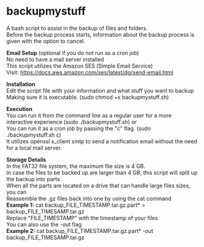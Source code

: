 # backupmystuff
A bash script to assist in the backup of files and folders.<br />
Before the backup process starts, information about the backup process is given with the option to cancel.

 **Email Setup** (optional if you do not run as a cron job)<br />
 No need to have a mail server installed <br />
 This script utilizes the Amazon SES (Simple Email Service) <br />
 Visit: https://docs.aws.amazon.com/ses/latest/dg/send-email.html <br />
 
 **Installation** <br />
 Edit the script file with your information and what stuff you want to backup <br />
 Making sure it is executable. (sudo chmod +x backupmystuff.sh) <br />

 **Execution** <br />
 You can run it from the command line as a regular user for a more interactive experience (sudo ./backupmystuff.sh) or <br />
 You can run it as a cron job by passing the "c" flag. (sudo ./backupmystuff.sh c) <br />
 It utilizes openssl s_client smtp to send a notification email without the need for a local mail server. <br />


 **Storage Details** <br />
 In the FAT32 file system, the maximum file size is 4 GB. <br />
 In case the files to be backed up are larger than 4 GB, this script will split up the backup into parts <br />
 When all the parts are located on a drive that can handle large files sizes, you can <br />
 Reassemble the .gz files back into one by using the cat command <br />
 **Example 1:** cat backup_FILE_TIMESTAMP.tar.gz.part* > backup_FILE_TIMESAMP.tar.gz <br />
 Replace "FILE_TIMESTAMP" with the timestamp of your files <br />
 You can also use the -out flag <br />
 **Example 2:** cat backup_FILE_TIMESTAMP.tar.gz.part* -out backup_FILE_TIMESAMP.tar.gz <br />
